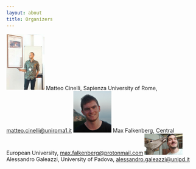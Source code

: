 ```yaml
---
layout: about
title: Organizers
---
```

<img src="/cinelli.jpeg" alt="Matteo Cinelli" width="100"> Matteo Cinelli, Sapienza University of Rome, matteo.cinelli@uniroma1.it
<img src="/falkenberg.png" alt="Max Falkenberg esempio" width="100"> Max Falkenberg, Central European University, max.falkenberg@protonmail.com
<img src="/galeazzi.jpeg" alt="Max Falkenberg esempio" width="100"> Alessandro Galeazzi, University of Padova, alessandro.galeazzi@unipd.it
